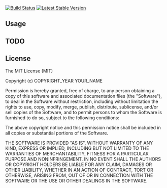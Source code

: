 [![Build Status](https://travis-ci.org/murari-goswami/blitz.svg?branch=feature%2Fjpa-entities)](https://travis-ci.org/murari-goswami/blitz)
[![Latest Stable Version](https://poser.pugx.org/murari-goswami/murari-goswami/version)](https://packagist.org/packages/murari-goswami/murari-goswami)


## Usage

## TODO

## License

The MIT License (MIT)

Copyright (c) COPYRIGHT_YEAR YOUR_NAME

Permission is hereby granted, free of charge, to any person obtaining a copy
of this software and associated documentation files (the "Software"), to deal
in the Software without restriction, including without limitation the rights
to use, copy, modify, merge, publish, distribute, sublicense, and/or sell
copies of the Software, and to permit persons to whom the Software is
furnished to do so, subject to the following conditions:

The above copyright notice and this permission notice shall be included in
all copies or substantial portions of the Software.

THE SOFTWARE IS PROVIDED "AS IS", WITHOUT WARRANTY OF ANY KIND, EXPRESS OR
IMPLIED, INCLUDING BUT NOT LIMITED TO THE WARRANTIES OF MERCHANTABILITY,
FITNESS FOR A PARTICULAR PURPOSE AND NONINFRINGEMENT. IN NO EVENT SHALL THE
AUTHORS OR COPYRIGHT HOLDERS BE LIABLE FOR ANY CLAIM, DAMAGES OR OTHER
LIABILITY, WHETHER IN AN ACTION OF CONTRACT, TORT OR OTHERWISE, ARISING FROM,
OUT OF OR IN CONNECTION WITH THE SOFTWARE OR THE USE OR OTHER DEALINGS IN
THE SOFTWARE.
